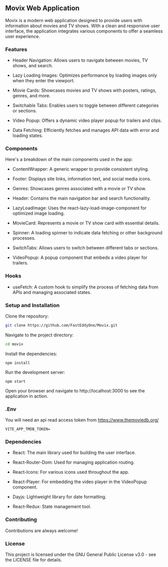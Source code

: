 ## Movix Web Application

Movix is a modern web application designed to provide users with information about movies and TV shows. With a clean and responsive user interface, the application integrates various components to offer a seamless user experience.

### Features

- Header Navigation: Allows users to navigate between movies, TV shows, and search.

- Lazy Loading Images: Optimizes performance by loading images only when they enter the viewport.

- Movie Cards: Showcases movies and TV shows with posters, ratings, genres, and more.

- Switchable Tabs: Enables users to toggle between different categories or sections.

- Video Popup: Offers a dynamic video player popup for trailers and clips.

- Data Fetching: Efficiently fetches and manages API data with error and loading states.

### Components

Here's a breakdown of the main components used in the app:

- ContentWrapper: A generic wrapper to provide consistent styling.

- Footer: Displays site links, information text, and social media icons.

- Genres: Showcases genres associated with a movie or TV show.

- Header: Contains the main navigation bar and search functionality.

- LazyLoadImage: Uses the react-lazy-load-image-component for optimized image loading.

- MovieCard: Represents a movie or TV show card with essential details.

- Spinner: A loading spinner to indicate data fetching or other background processes.

- SwitchTabs: Allows users to switch between different tabs or sections.

- VideoPopup: A popup component that embeds a video player for trailers.

### Hooks

- useFetch: A custom hook to simplify the process of fetching data from APIs and managing associated states.

### Setup and Installation

Clone the repository:
```bash 
git clone https://github.com/FastEddyOne/Movix.git
```

Navigate to the project directory:
```bash
cd movix
```

Install the dependencies:

```npm install```

Run the development server:

```npm start```

Open your browser and navigate to http://localhost:3000 to see the application in action.

### .Env

You will need an api read access token from https://www.themoviedb.org/

```
VITE_APP_TMDB_TOKEN=
```

### Dependencies

- React: The main library used for building the user interface.

- React-Router-Dom: Used for managing application routing.

- React-Icons: For various icons used throughout the app.

- React-Player: For embedding the video player in the VideoPopup component.

- Dayjs: Lightweight library for date formatting.

- React-Redux: State management tool.

### Contributing

Contributions are always welcome!

### License

This project is licensed under the GNU General Public License v3.0 - see the LICENSE file for details.